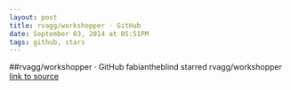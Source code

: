 ```yaml
---
layout: post
title: rvagg/workshopper · GitHub
date: September 03, 2014 at 05:51PM
tags: github, stars
---
```

##rvagg/workshopper · GitHub
fabiantheblind starred rvagg/workshopper
[link to source](http://ift.tt/17gy390) 
